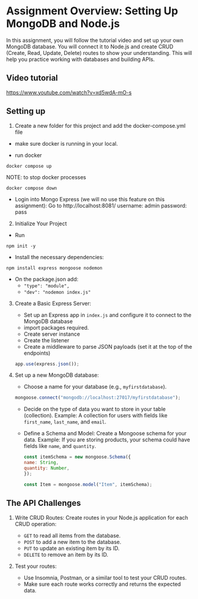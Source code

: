# Assignment Overview: Setting Up MongoDB and Node.js

In this assignment, you will follow the tutorial video and set up your own MongoDB database. You will connect it to Node.js and create CRUD (Create, Read, Update, Delete) routes to show your understanding. This will help you practice working with databases and building APIs.

## Video tutorial

https://www.youtube.com/watch?v=xd5wdA-mO-s

## Setting up

1. Create a new folder for this project and add the docker-compose.yml file

- make sure docker is running in your local.

- run docker

```
docker compose up
```

NOTE: to stop docker processes

```
docker compose down
```

- Login into Mongo Express (we will no use this feature on this assignment):
  Go to http://localhost:8081/
  username: admin
  password: pass

2. Initialize Your Project

- Run

```
npm init -y
```

- Install the necessary dependencies:

```
npm install express mongoose nodemon
```

- On the package.json add:
  - `"type": "module",`
  - `"dev": "nodemon index.js"`

3. Create a Basic Express Server:

   - Set up an Express app in `index.js` and configure it to connect to the MongoDB database
   - import packages required.
   - Create server instance
   - Create the listener
   - Create a middleware to parse JSON payloads (set it at the top of the endpoints)

   ```JavaScript
   app.use(express.json());
   ```

4. Set up a new MongoDB database:

   - Choose a name for your database (e.g., `myfirstdatabase`).

   ```Javascript
   mongoose.connect("mongodb://localhost:27017/myfirstdatabase");
   ```

   - Decide on the type of data you want to store in your table (collection).
     Example: A collection for users with fields like `first_name`, `last_name`, and `email`.
   - Define a Schema and Model: Create a Mongoose schema for your data. Example: If you are storing products, your schema could have fields like `name`, and `quantity`.

     ```Javascript
     const itemSchema = new mongoose.Schema({
     name: String,
     quantity: Number,
     });

     const Item = mongoose.model("Item", itemSchema);
     ```

## The API Challenges

1. Write CRUD Routes: Create routes in your Node.js application for each CRUD operation:

   - `GET` to read all items from the database.
   - `POST` to add a new item to the database.
   - `PUT` to update an existing item by its ID.
   - `DELETE` to remove an item by its ID.

2. Test your routes:
   - Use Insomnia, Postman, or a similar tool to test your CRUD routes.
   - Make sure each route works correctly and returns the expected data.

